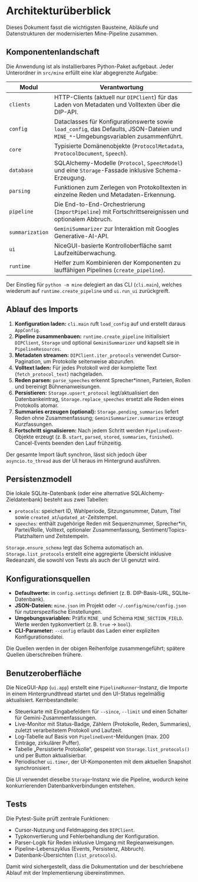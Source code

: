 # Architekturüberblick

Dieses Dokument fasst die wichtigsten Bausteine, Abläufe und Datenstrukturen der modernisierten Mine-Pipeline zusammen.

## Komponentenlandschaft

Die Anwendung ist als installierbares Python-Paket aufgebaut. Jeder Unterordner in `src/mine` erfüllt eine klar abgegrenzte Aufgabe:

| Modul                   | Verantwortung |
|-------------------------|---------------|
| `clients`               | HTTP-Clients (aktuell nur `DIPClient`) für das Laden von Metadaten und Volltexten über die DIP-API.
| `config`                | Dataclasses für Konfigurationswerte sowie `load_config`, das Defaults, JSON-Dateien und `MINE_*`-Umgebungsvariablen zusammenführt.
| `core`                  | Typisierte Domänenobjekte (`ProtocolMetadata`, `ProtocolDocument`, `Speech`).
| `database`              | SQLAlchemy-Modelle (`Protocol`, `SpeechModel`) und eine `Storage`-Fassade inklusive Schema-Erzeugung.
| `parsing`               | Funktionen zum Zerlegen von Protokolltexten in einzelne Reden und Metadaten-Erkennung.
| `pipeline`              | Die End-to-End-Orchestrierung (`ImportPipeline`) mit Fortschrittsereignissen und optionalem Abbruch.
| `summarization`         | `GeminiSummarizer` zur Interaktion mit Googles Generative-AI-API.
| `ui`                    | NiceGUI-basierte Kontrolloberfläche samt Laufzeitüberwachung.
| `runtime`               | Helfer zum Kombinieren der Komponenten zu lauffähigen Pipelines (`create_pipeline`).

Der Einstieg für `python -m mine` delegiert an das CLI (`cli.main`), welches wiederum auf `runtime.create_pipeline` und `ui.run_ui` zurückgreift.

## Ablauf des Imports

1. **Konfiguration laden:** `cli.main` ruft `load_config` auf und erstellt daraus `AppConfig`.
2. **Pipeline zusammenbauen:** `runtime.create_pipeline` initialisiert `DIPClient`, `Storage` und optional `GeminiSummarizer` und kapselt sie in `PipelineResources`.
3. **Metadaten streamen:** `DIPClient.iter_protocols` verwendet Cursor-Pagination, um Protokolle seitenweise abzurufen.
4. **Volltext laden:** Für jedes Protokoll wird der komplette Text (`fetch_protocol_text`) nachgeladen.
5. **Reden parsen:** `parse_speeches` erkennt Sprecher*innen, Parteien, Rollen und bereinigt Bühnenanweisungen.
6. **Persistieren:** `Storage.upsert_protocol` legt/aktualisiert den Datenbankeintrag, `Storage.replace_speeches` ersetzt alle Reden eines Protokolls atomar.
7. **Summaries erzeugen (optional):** `Storage.pending_summaries` liefert Reden ohne Zusammenfassung; `GeminiSummarizer.summarize` erzeugt Kurzfassungen.
8. **Fortschritt signalisieren:** Nach jedem Schritt werden `PipelineEvent`-Objekte erzeugt (z. B. `start`, `parsed`, `stored`, `summaries`, `finished`). Cancel-Events beenden den Lauf frühzeitig.

Der gesamte Import läuft synchron, lässt sich jedoch über `asyncio.to_thread` aus der UI heraus im Hintergrund ausführen.

## Persistenzmodell

Die lokale SQLite-Datenbank (oder eine alternative SQLAlchemy-Zieldatenbank) besteht aus zwei Tabellen:

- `protocols`: speichert ID, Wahlperiode, Sitzungsnummer, Datum, Titel sowie `created_at`/`updated_at`-Zeitstempel.
- `speeches`: enthält zugehörige Reden mit Sequenznummer, Sprecher*in, Partei/Rolle, Volltext, optionaler Zusammenfassung, Sentiment/Topics-Platzhaltern und Zeitstempeln.

`Storage.ensure_schema` legt das Schema automatisch an. `Storage.list_protocols` erstellt eine aggregierte Übersicht inklusive Redeanzahl, die sowohl von Tests als auch der UI genutzt wird.

## Konfigurationsquellen

- **Defaultwerte:** in `config.settings` definiert (z. B. DIP-Basis-URL, SQLite-Datenbank).
- **JSON-Dateien:** `mine.json` im Projekt oder `~/.config/mine/config.json` für nutzerspezifische Einstellungen.
- **Umgebungsvariablen:** Präfix `MINE_` und Schema `MINE_SECTION_FIELD`. Werte werden typkonvertiert (z. B. `true` → `bool`).
- **CLI-Parameter:** `--config` erlaubt das Laden einer expliziten Konfigurationsdatei.

Die Quellen werden in der obigen Reihenfolge zusammengeführt; spätere Quellen überschreiben frühere.

## Benutzeroberfläche

Die NiceGUI-App (`ui.app`) erstellt eine `PipelineRunner`-Instanz, die Importe in einem Hintergrundthread startet und den UI-Status regelmäßig aktualisiert. Kernbestandteile:

- Steuerkarte mit Eingabefeldern für `--since`, `--limit` und einen Schalter für Gemini-Zusammenfassungen.
- Live-Monitor mit Status-Badge, Zählern (Protokolle, Reden, Summaries), zuletzt verarbeitetem Protokoll und Laufzeit.
- Log-Tabelle auf Basis von `PipelineEvent`-Meldungen (max. 200 Einträge, zirkulärer Puffer).
- Tabelle „Persistierte Protokolle“, gespeist von `Storage.list_protocols()` und per Button aktualisierbar.
- Periodischer `ui.timer`, der UI-Komponenten mit dem aktuellen Snapshot synchronisiert.

Die UI verwendet dieselbe `Storage`-Instanz wie die Pipeline, wodurch keine konkurrierenden Datenbankverbindungen entstehen.

## Tests

Die Pytest-Suite prüft zentrale Funktionen:

- Cursor-Nutzung und Feldmapping des `DIPClient`.
- Typkonvertierung und Fehlerbehandlung der Konfiguration.
- Parser-Logik für Reden inklusive Umgang mit Regieanweisungen.
- Pipeline-Lebenszyklus (Events, Persistenz, Abbruch).
- Datenbank-Übersichten (`list_protocols`).

Damit wird sichergestellt, dass die Dokumentation und der beschriebene Ablauf mit der Implementierung übereinstimmen.
